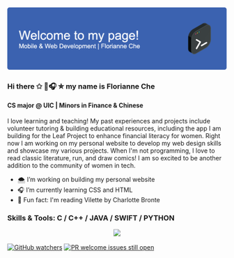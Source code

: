 ### ![Header](./github-header-image.png)
### Hi there ✩ 🌊🎧 ✮ my name is Florianne Che
#### CS major @ UIC | Minors in Finance & Chinese

I love learning and teaching! My past experiences and projects include volunteer tutoring & building educational resources, including the app I am building for the Leaf Project to enhance financial literacy for women. Right now I am working on my personal website to develop my web design skills and showcase my various projects. When I'm not programming, I love to read classic literature, run, and draw comics! I am so excited to be another addition to the community of women in tech. 

- 🌨️ I’m working on building my personal website
- 🎧 I’m currently learning CSS and HTML
- 🎐 Fun fact: I'm reading Vilette by Charlotte Bronte

### Skills & Tools: C / C++ / JAVA / SWIFT / PYTHON

<p align="center">
  <a href="https://skillicons.dev">
    <img src="https://skillicons.dev/icons?i=c,cpp,java,swift,py" />
  </a>
</p>

[![GitHub watchers](https://img.shields.io/github/watchers/Naereen/StrapDown.js.svg?style=social&label=Watch&maxAge=2592000)](https://GitHub.com/Naereen/StrapDown.js/watchers/)
[![PR welcome issues still open](https://badgen.net/https/pr-welcome-badge.vercel.app/api/badge/fastify/help)](https://github.com/sinchang/pr-welcome-badge)
